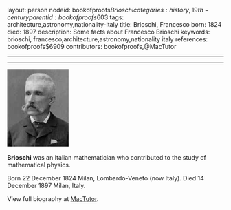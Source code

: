 layout: person
nodeid: bookofproofs$Brioschi
categories: history,19th-century
parentid: bookofproofs$603
tags: architecture,astronomy,nationality-italy
title: Brioschi, Francesco
born: 1824
died: 1897
description: Some facts about Francesco Brioschi
keywords: brioschi, francesco,architecture,astronomy,nationality italy
references: bookofproofs$6909
contributors: bookofproofs,@MacTutor

---


---

![Brioschi.jpg](https://github.com/bookofproofs/bookofproofs.github.io/blob/main/_sources/_assets/images/portraits/Brioschi.jpg?raw=true)

**Brioschi** was an Italian mathematician who contributed to the study of mathematical physics.

Born 22 December 1824 Milan, Lombardo-Veneto (now Italy). Died 14 December 1897 Milan, Italy.


View full biography at [MacTutor](https://mathshistory.st-andrews.ac.uk/Biographies/Brioschi/).